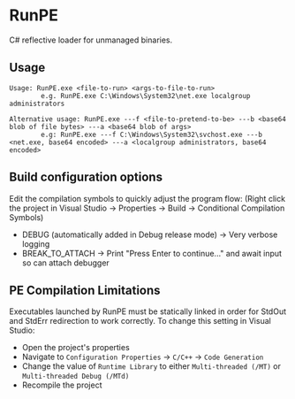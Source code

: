 # RunPE

C# reflective loader for unmanaged binaries.

## Usage

```
Usage: RunPE.exe <file-to-run> <args-to-file-to-run>
        e.g. RunPE.exe C:\Windows\System32\net.exe localgroup administrators

Alternative usage: RunPE.exe ---f <file-to-pretend-to-be> ---b <base64 blob of file bytes> ---a <base64 blob of args>
        e.g: RunPE.exe ---f C:\Windows\System32\svchost.exe ---b <net.exe, base64 encoded> ---a <localgroup administrators, base64 encoded>
```


## Build configuration options

Edit the compilation symbols to quickly adjust the program flow:
(Right click the project in Visual Studio -> Properties -> Build -> Conditional Compilation Symbols)

* DEBUG (automatically added in Debug release mode) -> Very verbose logging
* BREAK_TO_ATTACH -> Print "Press Enter to continue..." and await input so can attach debugger


## PE Compilation Limitations

Executables launched by RunPE must be statically linked in order for StdOut and 
StdErr redirection to work correctly. To change this setting in Visual Studio:

* Open the project's properties
* Navigate to `Configuration Properties` -> `C/C++` -> `Code Generation`
* Change the value of `Runtime Library` to either `Multi-threaded (/MT)`
  or `Multi-threaded Debug (/MTd)`
* Recompile the project

